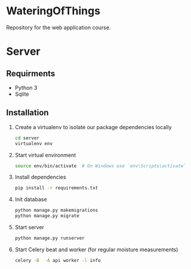 # WateringOfThings
Repository for the web application course.

# Server

## Requirments
*   Python 3
*   Sqlite

## Installation
1.  Create a virtualenv to isolate our package dependencies locally

    ```bash
    cd server
    virtualenv env
    ```

2.  Start virtual environment

    ```bash
    source env/bin/activate  # On Windows use `env\Scripts\activate`
    ```

2.  Install dependencies

    ```bash
    pip install -r requirements.txt
    ```

3.  Init database

    ```bash
    python manage.py makemigrations
    python manage.py migrate
    ```

4.  Start server

    ```bash
    python manage.py runserver
    ```

5.  Start Celery beat and worker (for regular moisture measurements)

    ```bash
    celery -B  -A api worker -l info
    ```

